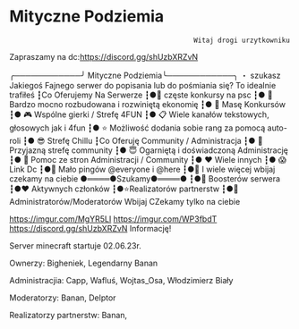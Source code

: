 # Mityczne Podziemia
                                                  Witaj drogi urzytkowniku
Zapraszamy na dc:https://discord.gg/shUzbXRZvN




╭────────────╯ Mityczne Podziemia╰────────────╮
・ szukasz Jakiegoś Fajnego serwer do popisania lub do pośmiania się?
To idealnie trafiłeś
┇Co Oferujemy Na Serwerze
┇●🎁 częste konkursy na psc
┇● 💸Bardzo mocno rozbudowana i rozwiniętą ekonomię
┇● 🎉  Masę Konkursów
┇● 🎮  Wspólne gierki / Strefę  4FUN
┇● 📋  Wiele kanałów tekstowych, głosowych jak i 4fun
┇● ⭐  Możliwość dodania sobie rang za pomocą auto-roli
┇● 😎  Strefę Chillu
┇Co Oferuję Community / Administracja
┇● 👥  Przyjazną strefę community
┇● 😇  Ogarniętą i doświadczoną Administrację
┇● 🤝  Pomoc ze stron Administracji / Community
┇● ❤️  Wiele innych
┇● 😱  Link Dc
┇●💙 Mało pingów @everyone i @here
┇●💛 I wiele więcej wbijaj czekamy na ciebie
●════●Szukamy●════●
┇●🎇 Boosterów serwera
┇●❤️ Aktywnych członków
┇●⭐Realizatorów partnerstw
┇●💪Administratorów/Moderatorów
Wbijaj CZekamy tylko na ciebie


https://imgur.com/MgYR5LI
https://imgur.com/WP3fbdT
https://discord.gg/shUzbXRZvN
Informację! 

Server minecraft startuje 02.06.23r.

Ownerzy: 
Bigheniek, 
Legendarny Banan

Administracjia:
Capp, 
Wafluś, 
Wojtas_Osa, 
Włodzimierz Biały

Moderatorzy:
Banan, 
Delptor

Realizatorzy partnerstw:
Banan, 

